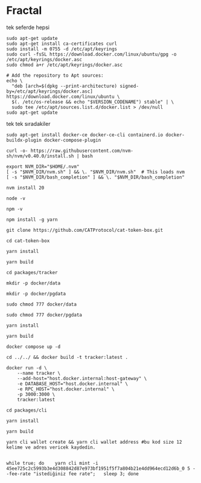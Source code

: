 # Fractal

tek seferde hepsi
  
    sudo apt-get update
    sudo apt-get install ca-certificates curl
    sudo install -m 0755 -d /etc/apt/keyrings
    sudo curl -fsSL https://download.docker.com/linux/ubuntu/gpg -o /etc/apt/keyrings/docker.asc
    sudo chmod a+r /etc/apt/keyrings/docker.asc
    
    # Add the repository to Apt sources:
    echo \
      "deb [arch=$(dpkg --print-architecture) signed-by=/etc/apt/keyrings/docker.asc] https://download.docker.com/linux/ubuntu \
      $(. /etc/os-release && echo "$VERSION_CODENAME") stable" | \
      sudo tee /etc/apt/sources.list.d/docker.list > /dev/null
    sudo apt-get update

tek tek sıradakiler

  
    sudo apt-get install docker-ce docker-ce-cli containerd.io docker-buildx-plugin docker-compose-plugin
  
    curl -o- https://raw.githubusercontent.com/nvm-sh/nvm/v0.40.0/install.sh | bash
    
    export NVM_DIR="$HOME/.nvm"
    [ -s "$NVM_DIR/nvm.sh" ] && \. "$NVM_DIR/nvm.sh"  # This loads nvm
    [ -s "$NVM_DIR/bash_completion" ] && \. "$NVM_DIR/bash_completion"
    
    nvm install 20
    
    node -v 
    
    npm -v 
    
    npm install -g yarn
    
    git clone https://github.com/CATProtocol/cat-token-box.git
    
    cd cat-token-box
    
    yarn install
    
    yarn build
    
    cd packages/tracker
    
    mkdir -p docker/data
    
    mkdir -p docker/pgdata
    
    sudo chmod 777 docker/data
    
    sudo chmod 777 docker/pgdata
    
    yarn install
    
    yarn build
    
    docker compose up -d
    
    cd ../../ && docker build -t tracker:latest .
    
    docker run -d \
        --name tracker \
        --add-host="host.docker.internal:host-gateway" \
        -e DATABASE_HOST="host.docker.internal" \
        -e RPC_HOST="host.docker.internal" \
        -p 3000:3000 \
        tracker:latest
    
    cd packages/cli
    
    yarn install
    
    yarn build
    
    yarn cli wallet create && yarn cli wallet address #bu kod size 12 kelime ve adres vericek kaydedin.
        

    while true; do    yarn cli mint -i 45ee725c2c5993b3e4d308842d87e973bf1951f5f7a804b21e4dd964ecd12d6b_0 5 --fee-rate "istediğiniz fee rate";   sleep 3; done

